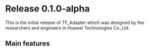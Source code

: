 # Release 0.1.0-alpha

This is the initial release of TF_Adapter which was designed by the researchers
 and
 engineers in Huawei Technologies Co.,Ltd. 

## Main features
